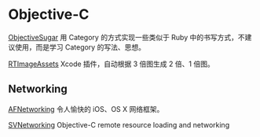 Objective-C
===========

[ObjectiveSugar](https://github.com/Ju2ender/ObjectiveSugar)
用 Category 的方式实现一些类似于 Ruby 中的书写方式，不建议使用，而是学习 Category 的写法、思想。

[RTImageAssets](https://github.com/Ju2ender/RTImageAssets)
Xcode 插件，自动根据 3 倍图生成 2 倍、1 倍图。

Networking
----------

[AFNetworking](https://github.com/Ju2ender/AFNetworking)
令人愉快的 iOS、OS X 网络框架。

[SVNetworking](https://github.com/Ju2ender/SVNetworking)
Objective-C remote resource loading and networking
